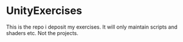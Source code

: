 # UnityExercises
This is the repo i deposit my exercises. It will only maintain scripts and shaders etc. Not the projects.
